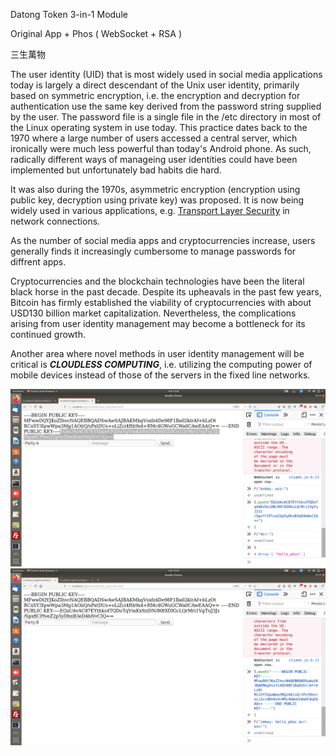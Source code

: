 Datong Token 3-in-1 Module

Original App + Phos ( WebSocket + RSA )

三生萬物

The user identity (UID) that is most widely used in social media applications today is largely a direct descendant of the Unix user identity, primarily based on symmetric encryption, i.e. the encryption and decryption for authentication use the same key derived from the password string supplied by the user. The password file is a single file in the /etc directory in most of the Linux operating system in use today. This practice dates back to the 1970 where a large number of users accessed a central server, which ironically were much less powerful than today's Android phone. As such, radically different ways of manageing user identities could have been implemented but unfortunately bad habits die hard.

It was also during the 1970s, asymmetric encryption (encryption using public key, decryption using private key) was proposed. It is now being widely used in various applications, e.g. [Transport Layer Security](https://en.wikipedia.org/wiki/Transport_Layer_Security) in network connections. 

As the number of social media apps and cryptocurrencies increase, users generally finds it increasingly cumbersome to manage passwords for diffrent apps.

Cryptocurrencies and the blockchain technologies have been the literal black horse in the past decade. Despite its upheavals in the past few years, Bitcoin has firmly established the viability of cryptocurrencies with about USD130 billion market capitalization. Nevertheless, the complications arising from user identity management may become a bottleneck for its continued growth.

Another area where novel methods in user identity management will be critical  is ___CLOUDLESS COMPUTING___, i.e. utilizing the computing power of mobile devices instead of those of the servers in the fixed line networks.

<img src="https://github.com/udexon/DatongToken/blob/master/Party_A.png" width=700>

<img src="https://github.com/udexon/DatongToken/blob/master/Party_B.png" width=700>
